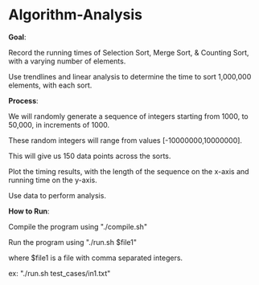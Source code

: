 # Algorithm-Analysis
**Goal**:

  
  Record the running times of Selection Sort, Merge Sort, & Counting Sort, with a varying number of elements.
  
  Use trendlines and linear analysis to determine the time to sort 1,000,000 elements, with each sort.
  
**Process**:

  We will randomly generate a sequence of integers starting from 1000, to 50,000, in increments of 1000.
  
  These random integers will range from values [-10000000,10000000].
  
  This will give us 150 data points across the sorts.
  
  Plot the timing results, with the length of the sequence on the x-axis and running time on the y-axis.
  
  Use data to perform analysis.

**How to Run**:

  Compile the program using "./compile.sh"
  
  Run the program using "./run.sh $file1"
  
  where $file1 is a file with comma separated integers.
  
  ex: "./run.sh test_cases/in1.txt"
